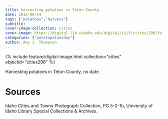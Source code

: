 ```yaml
---
title: harvesting potatoes in Teton County
date: 2016-06-14
tags: ["potatoes","harvest"]
subtitle: 
cover-image-collection: cities
cover-image: https://digital.lib.uidaho.edu/digital/iiif/cities/296/full/pct:50/0/default.jpg
categories: ["potatopotuesday"]
author: Amy J. Thompson
---
```


{% include feature/digital-image.html collection="cities" objectid="cities296" %}

Harvesting potatoes in Teton County, no date.

# Sources

Idaho Cities and Towns Photograph Collection, PG 5-2-1b, University of Idaho Library Special Collections & Archives.